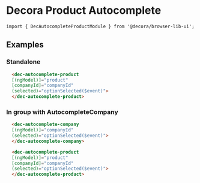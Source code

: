 # Decora Product Autocomplete

`import { DecAutocompleteProductModule } from '@decora/browser-lib-ui';`

## Examples

### Standalone

```html
  <dec-autocomplete-product
  [(ngModel)]="product"
  [companyId]="companyId"
  (selected)="optionSelected($event)">
  </dec-autocomplete-product>
```

### In group with AutocompleteCompany

```html
  <dec-autocomplete-company
  [(ngModel)]="companyId"
  (selected)="optionSelected($event)">
  </dec-autocomplete-company>

  <dec-autocomplete-product
  [(ngModel)]="product"
  [companyId]="companyId"
  (selected)="optionSelected($event)">
  </dec-autocomplete-product>
```
